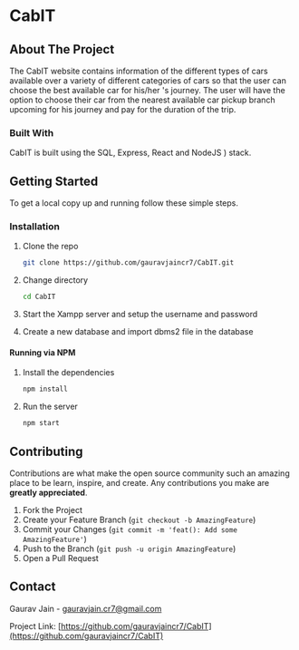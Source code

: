 # CabIT


## About The Project



The CabIT website contains information of the different types of cars available over a variety of different categories of cars so that the user can choose the best available car for his/her 's journey. 
The user will have the option to choose their car from the nearest available car pickup branch upcoming for his journey and pay for the duration of the trip.




### Built With

CabIT is built using the  SQL, Express, React and NodeJS ) stack.


## Getting Started

To get a local copy up and running follow these simple steps.



### Installation

1. Clone the repo
   ```sh
   git clone https://github.com/gauravjaincr7/CabIT.git
   ```
2. Change directory
   ```sh
   cd CabIT
   ```
3. Start the Xampp server and setup the username and password

4. Create a new database and import dbms2 file in the database


#### Running via NPM

1. Install the dependencies

   ```sh
   npm install
   ```

3. Run the server

   ```sh
   npm start
   ```


## Contributing

Contributions are what make the open source community such an amazing place to be learn, inspire, and create. Any contributions you make are **greatly appreciated**.

1. Fork the Project
2. Create your Feature Branch (`git checkout -b AmazingFeature`)
3. Commit your Changes (`git commit -m 'feat(): Add some AmazingFeature'`)
4. Push to the Branch (`git push -u origin AmazingFeature`)
5. Open a Pull Request




## Contact

Gaurav Jain - gauravjain.cr7@gmail.com

Project Link: [https://github.com/gauravjaincr7/CabIT](https://github.com/gauravjaincr7/CabIT)
